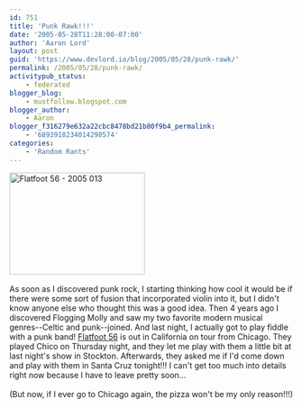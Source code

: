 ```yaml
---
id: 751
title: 'Punk Rawk!!!'
date: '2005-05-28T11:28:00-07:00'
author: 'Aaron Lord'
layout: post
guid: 'https://www.devlord.io/blog/2005/05/28/punk-rawk/'
permalink: /2005/05/28/punk-rawk/
activitypub_status:
    - federated
blogger_blog:
    - mustfollow.blogspot.com
blogger_author:
    - Aaron
blogger_f316279e632a22cbc8478bd21b80f9b4_permalink:
    - '6893918234014298574'
categories:
    - 'Random Rants'
---
```


<a href="http://www.flickr.com/photos/71866444@N00/24744990/" title="Photo Sharing"><img alt="Flatfoot 56 - 2005 013" height="181" src="http://photos21.flickr.com/24744990_dc655e83f8_m.jpg" width="240" /></a><br /><br />As soon as I discovered punk rock, I starting thinking how cool it would be if there were some sort of fusion that incorporated violin into it, but I didn't know anyone else who thought this was a good idea.  Then 4 years ago I discovered Flogging Molly and saw my two favorite modern musical genres--Celtic and punk--joined.  And last night, I actually got to play fiddle with a punk band!  <a href="http://www.flatfoot56.com/">Flatfoot 56</a> is out in California on tour from Chicago.  They played Chico on Thursday night, and they let me play with them a little bit at last night's show in Stockton.  Afterwards, they asked me if I'd come down and play with them in Santa Cruz tonight!!!  I can't get too much into details right now because I have to leave pretty soon...<br /><br />(But now, if I ever go to Chicago again, the pizza won't be my only reason!!!)<div class="blogger-post-footer"></div>